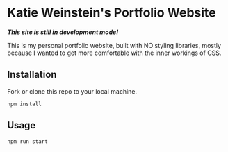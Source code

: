 # Katie Weinstein's Portfolio Website

***This site is still in development mode!***

This is my personal portfolio website, built with NO styling libraries, mostly because I wanted to get more comfortable with the inner workings of CSS.

## Installation

Fork or clone this repo to your local machine.

```
npm install
```


## Usage

```
npm run start
```
